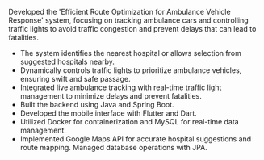 Developed the 'Efficient Route Optimization for Ambulance Vehicle Response' system, focusing on tracking ambulance cars and controlling traffic lights to avoid traffic congestion and prevent delays that can lead to fatalities.
- The system identifies the nearest hospital or allows selection from suggested hospitals nearby. 
- Dynamically controls traffic lights to prioritize ambulance vehicles, ensuring swift and safe passage.
- Integrated live ambulance tracking with real-time traffic light management to minimize delays and prevent fatalities.
- Built the backend using Java and Spring Boot.
- Developed the mobile interface with Flutter and Dart.
- Utilized Docker for containerization and MySQL for real-time data management.
- Implemented Google Maps API for accurate hospital suggestions and route mapping.
Managed database operations with JPA.
